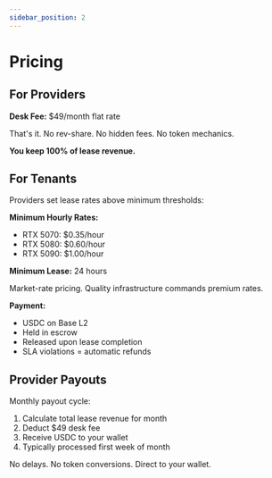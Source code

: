 ```yaml
---
sidebar_position: 2
---
```


# Pricing

## For Providers

**Desk Fee:** $49/month flat rate

That's it. No rev-share. No hidden fees. No token mechanics.

**You keep 100% of lease revenue.**

## For Tenants

Providers set lease rates above minimum thresholds:

**Minimum Hourly Rates:**
- RTX 5070: $0.35/hour
- RTX 5080: $0.60/hour
- RTX 5090: $1.00/hour

**Minimum Lease:** 24 hours

Market-rate pricing. Quality infrastructure commands premium rates.

**Payment:**
- USDC on Base L2
- Held in escrow
- Released upon lease completion
- SLA violations = automatic refunds

## Provider Payouts

Monthly payout cycle:

1. Calculate total lease revenue for month
2. Deduct $49 desk fee
3. Receive USDC to your wallet
4. Typically processed first week of month

No delays. No token conversions. Direct to your wallet.
